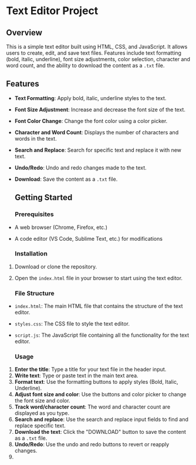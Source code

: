 # **Text Editor Project**

## **Overview**

This is a simple text editor built using HTML, CSS, and JavaScript. It allows users to create, edit, and save text files. Features include text formatting (bold, italic, underline), font size adjustments, color selection, character and word count, and the ability to download the content as a `.txt` file.

## **Features**

* **Text Formatting**: Apply bold, italic, underline styles to the text.  
* **Font Size Adjustment**: Increase and decrease the font size of the text.  
* **Font Color Change**: Change the font color using a color picker.  
* **Character and Word Count**: Displays the number of characters and words in the text.  
* **Search and Replace**: Search for specific text and replace it with new text.  
* **Undo/Redo**: Undo and redo changes made to the text.  
* **Download**: Save the content as a `.txt` file.

  ## **Getting Started**

  ### **Prerequisites**

* A web browser (Chrome, Firefox, etc.)  
* A code editor (VS Code, Sublime Text, etc.) for modifications

  ### **Installation**

1. Download or clone the repository.  
2. Open the `index.html` file in your browser to start using the text editor.

   ### **File Structure**

* `index.html`: The main HTML file that contains the structure of the text editor.  
* `styles.css`: The CSS file to style the text editor.  
* `script.js`: The JavaScript file containing all the functionality for the text editor.

  ### **Usage**

1. **Enter the title**: Type a title for your text file in the header input.  
2. **Write text**: Type or paste text in the main text area.  
3. **Format text**: Use the formatting buttons to apply styles (Bold, Italic, Underline).  
4. **Adjust font size and color**: Use the buttons and color picker to change the font size and color.  
5. **Track word/character count**: The word and character count are displayed as you type.  
6. **Search and replace**: Use the search and replace input fields to find and replace specific text.  
7. **Download the text**: Click the "DOWNLOAD" button to save the content as a `.txt` file.  
8. **Undo/Redo**: Use the undo and redo buttons to revert or reapply changes.  
1. 
